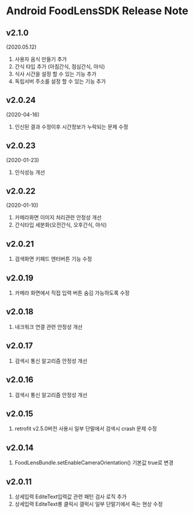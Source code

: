 # Android FoodLensSDK Release Note
## v2.1.0
(2020.05.12)
1. 사용자 음식 만들기 추가
2. 간식 타입 추가 (아침간식, 점심간식, 야식)
3. 식사 시간을 설정 할 수 있는 기능 추가
4. 독립서버 주소를 설정 할 수 있는 기능 추가

## v2.0.24
(2020-04-16)
1. 인신된 결과 수정이후 시간정보가 누락되는 문제 수정

## v2.0.23
(2020-01-23)
1. 인식성능 개선

## v2.0.22
(2020-01-10)
1. 카메라화면 이미지 처리관련 안정성 개선 
2. 간식타입 세분화(오전간식, 오후간식, 야식)

## v2.0.21
1. 검색화면 키패드 엔터버튼 기능 수정

## v2.0.19
1. 카메라 화면에서 직접 입력 버튼 숨김 가능하도록 수정

## v2.0.18
1. 네크워크 연결 관련 안정성 개선

## v2.0.17
1. 검색시 통신 알고리즘 안정성 개선

## v2.0.16
1. 검색시 통신 알고리즘 안정성 개선

## v2.0.15
1. retrofit v2.5.0버전 사용시 일부 단말에서 검색시 crash 문제 수정

## v2.0.14
1. FoodLensBundle.setEnableCameraOrientation() 기본값 true로 변경

## v2.0.11
1. 상세입력 EditeText입력값 관련 패턴 검사 로직 추가
2. 상세입력 EditeText롱 클릭시 갤럭시 일부 단말기에서 죽는 현상 수정
